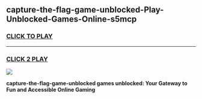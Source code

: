 
## capture-the-flag-game-unblocked-Play-Unblocked-Games-Online-s5mcp
<h3>
<a href="https://premium76.site?title=capture-the-flag-game-unblocked&ref=25A">CLICK TO PLAY</a></h3>
<hr>

<h3>
<a href="https://premium76.site?title=capture-the-flag-game-unblocked&ref=25A">CLICK 2 PLAY</a>
  
</h3>

<a href="https://premium76.site?title=capture-the-flag-game-unblocked&ref=25A"><img src="https://clearcache.store/games.png"></a>


**capture-the-flag-game-unblocked games unblocked: Your Gateway to Fun and Accessible Online Gaming**
